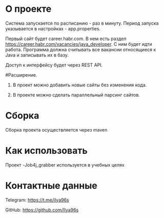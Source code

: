 # О проекте

Система запускается по расписанию - раз в минуту.  Период запуска указывается в настройках - app.properties.

Первый сайт будет career.habr.com. В нем есть раздел https://career.habr.com/vacancies/java_developer. С ним будет идти работа. Программа должна считывать все вакансии относящиеся к Java и записывать их в базу.

Доступ к интерфейсу будет через REST API.

#Расширение.

1. В проект можно добавить новые сайты без изменения кода.

2. В проекте можно сделать параллельный парсинг сайтов.

# Сборка

Сборка проекта осуществляется через maven

# Как использовать

Проект -Job4j_grabber используется в учебных целях

# Контактные данные
Telegram: https://t.me/ilya96s

GitHub: https://github.com/Ilya96s

